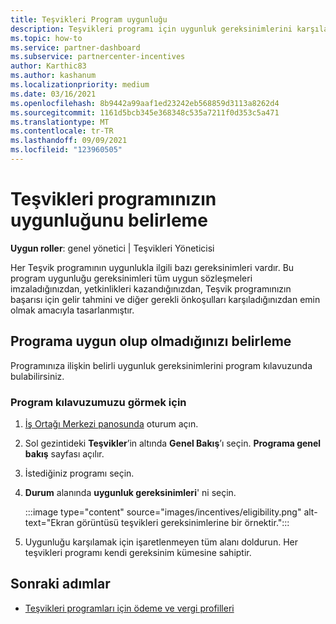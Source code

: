 ```yaml
---
title: Teşvikleri Program uygunluğu
description: Teşvikleri programı için uygunluk gereksinimlerini karşıladığınızdan emin olun. Bu işlem, program kılavuzumuza uygunluk denetimini içerir.
ms.topic: how-to
ms.service: partner-dashboard
ms.subservice: partnercenter-incentives
author: Karthic83
ms.author: kashanum
ms.localizationpriority: medium
ms.date: 03/16/2021
ms.openlocfilehash: 8b9442a99aaf1ed23242eb568859d3113a8262d4
ms.sourcegitcommit: 1161d5bcb345e368348c535a7211f0d353c5a471
ms.translationtype: MT
ms.contentlocale: tr-TR
ms.lasthandoff: 09/09/2021
ms.locfileid: "123960505"
---
```

# <a name="determine-your-incentives-program-eligibility"></a>Teşvikleri programınızın uygunluğunu belirleme

**Uygun roller**: genel yönetici | Teşvikleri Yöneticisi

Her Teşvik programının uygunlukla ilgili bazı gereksinimleri vardır. Bu program uygunluğu gereksinimleri tüm uygun sözleşmeleri imzaladığınızdan, yetkinlikleri kazandığınızdan, Teşvik programınızın başarısı için gelir tahmini ve diğer gerekli önkoşulları karşıladığınızdan emin olmak amacıyla tasarlanmıştır.

## <a name="determining-your-program-eligibility"></a>Programa uygun olup olmadığınızı belirleme

Programınıza ilişkin belirli uygunluk gereksinimlerini program kılavuzunda bulabilirsiniz. 

### <a name="to-see-your-program-guide"></a>Program kılavuzumuzu görmek için

1. [İş Ortağı Merkezi panosunda](https://partner.microsoft.com/dashboard/) oturum açın.

2. Sol gezintideki **Teşvikler**’in altında **Genel Bakış**’ı seçin. **Programa genel bakış** sayfası açılır.

3. İstediğiniz programı seçin.

4. **Durum** alanında **uygunluk gereksinimleri**' ni seçin.

   :::image type="content" source="images/incentives/eligibility.png" alt-text="Ekran görüntüsü teşvikleri gereksinimlerine bir örnektir.":::

5. Uygunluğu karşılamak için işaretlenmeyen tüm alanı doldurun. Her teşvikleri programı kendi gereksinim kümesine sahiptir.

## <a name="next-steps"></a>Sonraki adımlar

- [Teşvikleri programları için ödeme ve vergi profilleri](incentives-create-and-manage-your-payout-and-tax-profiles.md)
